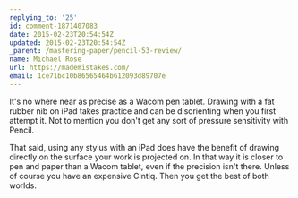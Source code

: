 ```yaml
---
replying_to: '25'
id: comment-1871407083
date: 2015-02-23T20:54:54Z
updated: 2015-02-23T20:54:54Z
_parent: /mastering-paper/pencil-53-review/
name: Michael Rose
url: https://mademistakes.com/
email: 1ce71bc10b86565464b612093d89707e
---
```


It's no where near as precise as a Wacom pen tablet. Drawing with a fat
rubber nib on iPad takes practice and can be disorienting when you first attempt it.
Not to mention you don't get any sort of pressure sensitivity with Pencil.

That said, using any stylus with an iPad does have the benefit of drawing directly on
the surface your work is projected on. In that way it is closer to pen and paper
than a Wacom tablet, even if the precision isn't there. Unless of course you have
an expensive Cintiq. Then you get the best of both worlds.
